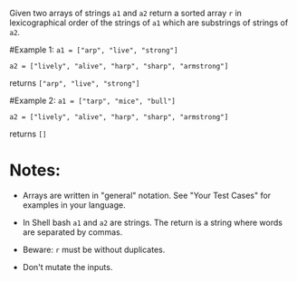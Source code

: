 Given two arrays of strings `a1` and `a2` return a sorted array `r` in lexicographical order of the strings of `a1` which are substrings of strings of `a2`.

#Example 1:
`a1 = ["arp", "live", "strong"]`

`a2 = ["lively", "alive", "harp", "sharp", "armstrong"]`

returns `["arp", "live", "strong"]`

#Example 2:
`a1 = ["tarp", "mice", "bull"]`

`a2 = ["lively", "alive", "harp", "sharp", "armstrong"]`

returns `[]`

# Notes: 
- Arrays are written in "general" notation. See "Your Test Cases" for examples in your language.

- In Shell bash `a1` and `a2` are strings. The return is a string where words are separated by commas.


- Beware: `r` must be without duplicates.
- Don't mutate the inputs.
